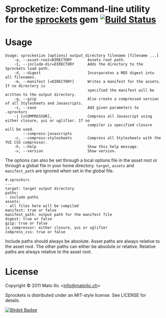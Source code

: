 # Sprocketize: Command-line utility for the [sprockets](http://getsprockets.com) gem [![Build Status](https://secure.travis-ci.org/matoilic/sprocketize.png)](http://travis-ci.org/matoilic/sprocketize)

# Usage #

    Usage: sprocketize [options] output_directory filename [filename ...]
        -a, --asset-root=DIRECTORY       Assets root path.
        -I, --include-dir=DIRECTORY      Adds the directory to the Sprockets load path.
        -d, --digest                     Incorporates a MD5 digest into all filenames.
        -m, --manifest [=DIRECTORY]      Writes a manifest for the assets. If no directory is
                                         specified the manifest will be written to the output directory.
        -g, --gzip                       Also create a compressed version of all Stylesheets and Javascripts.
        -s, --save                       Add given parameters to .sprocksrc
        -j [=COMPRESSOR],                Compress all Javascript using either closure, yui or uglifier. If no
                                         compiler is specified closure will be used.
            --compress-javascripts
        -c, --compress-stylesheets       Compress all Stylesheets with the YUI CSS compressor.
        -h, --help                       Show this help message.
        -v, --version                    Show version.

The options can also be set through a local options file in the asset root or through a global file in your
home directory. `target`, `assets` and `manifest_path` are ignored when set in the global file.

    #.sprocksrc
    ---
    target: target output directory
    paths:
    - include paths
    assets:
    - all files here will be compiled
    manifest: true or false
    manifest_path: output path for the manifest file
    digest: true or false
    gzip: true or false
    js_compressor: either closure, yui or uglifier
    compress_css: true or false

Include paths should always be absolute. Asset paths are always relative to the asset root. The other paths can either
be absolute or relative. Relative paths are always relative to the asset root.

# License #

Copyright &copy; 2011 Mato Ilic <<info@matoilic.ch>>

Sprockets is distributed under an MIT-style license. See LICENSE for
details.


[![Bitdeli Badge](https://d2weczhvl823v0.cloudfront.net/matoilic/sprocketize/trend.png)](https://bitdeli.com/free "Bitdeli Badge")

